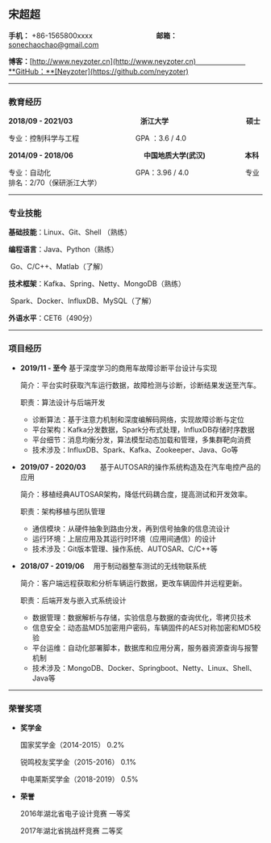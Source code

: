 ## 宋超超

**手机：** +86-1565800xxxx　　　　　　　　　**邮箱：** sonechaochao@gmail.com  

**博客：**[http://www.neyzoter.cn](http://www.neyzoter.cn)　　　　　　　**GitHub：**[Neyzoter](https://github.com/neyzoter)     

-----------------------

### 教育经历

**2018/09 - 2021/03**　　　　　　　　 　  **浙江大学**　　　　　　　　　　　**硕士**    

专业：控制科学与工程　　　　　　　　GPA ：3.6 / 4.0  

**2014/09 - 2018/06**　　　　　　　　　　**中国地质大学(武汉)**　　　    　　 **本科**    

专业：自动化　　　　　　　　　　　　GPA：3.96 / 4.0　　　　　　　　专业排名：2/70（保研浙江大学）  

****

### 专业技能

**基础技能**：Linux、Git、Shell （熟练）

**编程语言**：Java、Python（熟练）

​                  Go、C/C++、Matlab（了解）

**技术框架**：Kafka、Spring、Netty、MongoDB（熟练）

​                  Spark、Docker、InfluxDB、MySQL（了解）

**外语水平**：CET6（490分）

------------------------

### 项目经历

* **2019/11 - 至今**              基于深度学习的商用车故障诊断平台设计与实现

  简介：平台实时获取汽车运行数据，故障检测与诊断，诊断结果发送至汽车。

  职责：算法设计与后端开发

  * 诊断算法：基于注意力机制和深度编解码网络，实现故障诊断与定位
  * 平台架构：Kafka分发数据，Spark分布式处理，InfluxDB存储时序数据
  * 平台细节：消息均衡分发，算法模型动态加载和管理，多集群靶向消费
  * 技术涉及：InfluxDB、Spark、Kafka、Zookeeper、Java、Go等 

* **2019/07 - 2020/03**　　基于AUTOSAR的操作系统构造及在汽车电控产品的应用

  简介：移植经典AUTOSAR架构，降低代码耦合度，提高测试和开发效率。

  职责：架构移植与团队管理

  * 通信模块：从硬件抽象到路由分发，再到信号抽象的信息流设计
  * 运行环境：上层应用及其运行时环境（应用间通信）的设计 
  * 技术涉及：Git版本管理、操作系统、AUTOSAR、C/C++等 

* **2018/07 - 2019/06**　     用于制动器整车测试的无线物联系统

  简介：客户端远程获取和分析车辆运行数据，更改车辆固件并远程更新。

  职责：后端开发与嵌入式系统设计 

  * 数据管理：数据解析与存储，实验信息与数据的查询优化，零拷贝技术
  * 信息安全：动态盐MD5加密用户密码，车辆固件的AES对称加密和MD5校验 
  * 平台运维：自动化部署脚本，数据库和应用分离，服务器资源查询与报警机制
  * 技术涉及：MongoDB、Docker、Springboot、Netty、Linux、Shell、Java等 

---------------------

### 荣誉奖项

* **奖学金**

  国家奖学金（2014-2015）                                        0.2%

  锐鸣校友奖学金（2015-2016）                                 0.1%

  中电莱斯奖学金（2018-2019）                                 0.5%

* **荣誉**

  2016年湖北省电子设计竞赛                                       一等奖

  2017年湖北省挑战杯竞赛                                           二等奖
